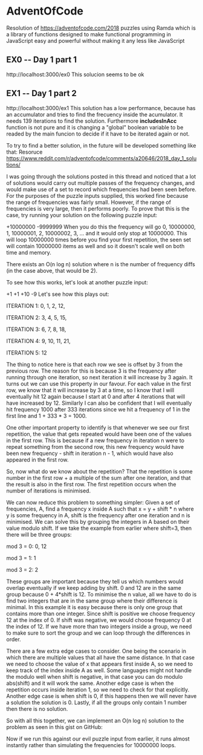 # AdventOfCode

Resolution of https://adventofcode.com/2018 puzzles using Ramda which is a library of functions designed to make functional programming in JavaScript easy and powerful without making it any less like JavaScript

## EX0 -- Day 1 part 1
http://localhost:3000/ex0
This solucion seems to be ok


## EX1 -- Day 1 part 2
http://localhost:3000/ex1
This solution has a low performance, because has an accumulator and tries to find the frecuency inside the acumulator. It needs 139 iterations to find the solution.
Furthermore **includesInAcc** function is not pure and it is changing a "global" boolean variable to be readed by the main funcion to decide if it have to be iterated again or not.

To try to find a better solution, in the future will be developed something like that: Resoruce https://www.reddit.com/r/adventofcode/comments/a20646/2018_day_1_solutions/

I was going through the solutions posted in this thread and noticed that a lot of solutions would carry out multiple passes of the frequency changes, and would make use of a set to record which frequencies had been seen before. For the purposes of the puzzle inputs supplied, this worked fine because the range of frequencies was fairly small. However, if the range of frequencies is very large, then it performs poorly. To prove that this is the case, try running your solution on the following puzzle input:

+10000000
-9999999
When you do this the frequency will go 0, 10000000, 1, 10000001, 2, 10000002, 3, ... and it would only stop at 10000000. This will loop 10000000 times before you find your first repetition, the seen set will contain 10000000 items as well and so it doesn't scale well on both time and memory.

There exists an O(n log n) solution where n is the number of frequency diffs (in the case above, that would be 2).

To see how this works, let's look at another puzzle input:

+1
+1
+10
-9
Let's see how this plays out:

ITERATION 1: 0, 1, 2, 12,

ITERATION 2: 3, 4, 5, 15,

ITERATION 3: 6, 7, 8, 18,

ITERATION 4: 9, 10, 11, 21,

ITERATION 5: 12

The thing to notice here is that each row we see is offset by 3 from the previous row. The reason for this is because 3 is the frequency after running through one iteration, so next iteration it will increase by 3 again. It turns out we can use this property in our favour. For each value in the first row, we know that it will increase by 3 at a time, so I know that I will eventually hit 12 again because I start at 0 and after 4 iterations that will have increased by 12. Similarly I can also be confident that I will eventually hit frequency 1000 after 333 iterations since we hit a frequency of 1 in the first line and 1 + 333 * 3 = 1000.

One other important property to identify is that whenever we see our first repetition, the value that gets repeated would have been one of the values in the first row. This is because if a new frequency in iteration n were to repeat something from the second row, this new frequency would have been new frequency - shift in iteration n - 1, which would have also appeared in the first row.

So, now what do we know about the repetition? That the repetition is some number in the first row + a multiple of the sum after one iteration, and that the result is also in the first row. The first repetition occurs when the number of iterations is minimised.

We can now reduce this problem to something simpler: Given a set of frequencies, A, find a frequency x inside A such that x = y + shift * n where y is some frequency in A, shift is the frequency after one iteration and n is minimised. We can solve this by grouping the integers in A based on their value modulo shift. If we take the example from earlier where shift=3, then there will be three groups:

mod 3 = 0: 0, 12

mod 3 = 1: 1

mod 3 = 2: 2

These groups are important because they tell us which numbers would overlap eventually if we keep adding by shift. 0 and 12 are in the same group because 0 + 4*shift is 12. To minimise the n value, all we have to do is find two integers that are in the same group where their difference is minimal. In this example it is easy because there is only one group that contains more than one integer. Since shift is positive we choose frequency 12 at the index of 0. If shift was negative, we would choose frequency 0 at the index of 12. If we have more than two integers inside a group, we need to make sure to sort the group and we can loop through the differences in order.

There are a few extra edge cases to consider. One being the scenario in which there are multiple values that all have the same distance. In that case we need to choose the value of x that appears first inside A, so we need to keep track of the index inside A as well. Some languages might not handle the modulo well when shift is negative, in that case you can do modulo abs(shift) and it will work the same. Another edge case is when the repetition occurs inside iteration 1, so we need to check for that explicitly. Another edge case is when shift is 0, if this happens then we will never have a solution the solution is 0. Lastly, if all the groups only contain 1 number then there is no solution.

So with all this together, we can implement an O(n log n) solution to the problem as seen in this gist on GitHub:

Now if we run this against our evil puzzle input from earlier, it runs almost instantly rather than simulating the frequencies for 10000000 loops.
